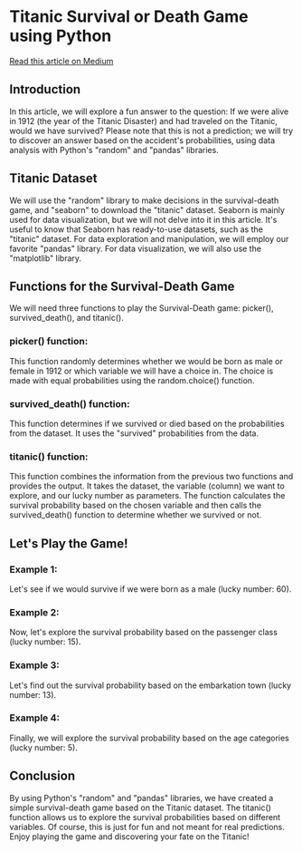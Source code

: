 # Titanic Survival or Death Game using Python

[Read this article on Medium](https://medium.com/@ozzgur.sanli/titanic-survival-or-death-game-with-using-python-3484dff5820)

## Introduction
In this article, we will explore a fun answer to the question: If we were alive in 1912 (the year of the Titanic Disaster) and had traveled on the Titanic, would we have survived? Please note that this is not a prediction; we will try to discover an answer based on the accident's probabilities, using data analysis with Python's "random" and "pandas" libraries.

## Titanic Dataset
We will use the "random" library to make decisions in the survival-death game, and "seaborn" to download the "titanic" dataset. Seaborn is mainly used for data visualization, but we will not delve into it in this article. It's useful to know that Seaborn has ready-to-use datasets, such as the "titanic" dataset. For data exploration and manipulation, we will employ our favorite "pandas" library. For data visualization, we will also use the "matplotlib" library.

## Functions for the Survival-Death Game
We will need three functions to play the Survival-Death game: picker(), survived_death(), and titanic().

### picker() function:
This function randomly determines whether we would be born as male or female in 1912 or which variable we will have a choice in. The choice is made with equal probabilities using the random.choice() function.

### survived_death() function:
This function determines if we survived or died based on the probabilities from the dataset. It uses the "survived" probabilities from the data.

### titanic() function:
This function combines the information from the previous two functions and provides the output. It takes the dataset, the variable (column) we want to explore, and our lucky number as parameters. The function calculates the survival probability based on the chosen variable and then calls the survived_death() function to determine whether we survived or not.

## Let's Play the Game!
### Example 1:
Let's see if we would survive if we were born as a male (lucky number: 60).

### Example 2:
Now, let's explore the survival probability based on the passenger class (lucky number: 15).

### Example 3:
Let's find out the survival probability based on the embarkation town (lucky number: 13).

### Example 4:
Finally, we will explore the survival probability based on the age categories (lucky number: 5).

## Conclusion
By using Python's "random" and "pandas" libraries, we have created a simple survival-death game based on the Titanic dataset. The titanic() function allows us to explore the survival probabilities based on different variables. Of course, this is just for fun and not meant for real predictions. Enjoy playing the game and discovering your fate on the Titanic!
